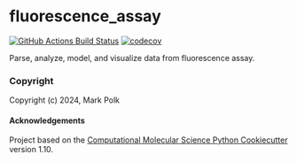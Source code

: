 fluorescence_assay
==============================
[//]: # (Badges)
[![GitHub Actions Build Status](https://github.com/choderalab/fluorescence-assay/workflows/CI/badge.svg)](https://github.com/choderalab/fluorescence-assay/actions?query=workflow%3ACI)
[![codecov](https://codecov.io/gh/choderalab/fluorescence-assay/branch/main/graph/badge.svg)](https://codecov.io/gh/choderalab/fluorescence-assay/branch/main)


Parse, analyze, model, and visualize data from fluorescence assay.

### Copyright

Copyright (c) 2024, Mark Polk


#### Acknowledgements
 
Project based on the 
[Computational Molecular Science Python Cookiecutter](https://github.com/molssi/cookiecutter-cms) version 1.10.

